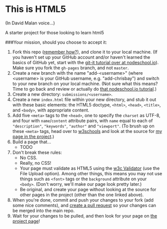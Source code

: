 # This is HTML5
(In David Malan voice...)

A starter project for those looking to learn html5

###Your mission, should you choose to accept it:

1. Fork this repo ([remember how?](https://help.github.com/articles/fork-a-repo/)), and clone it to your local machine. (If you haven't set up your GitHub account and/or haven't learned the basics of GitHub yet, start with the [git-it tutorial over at nodeschool.io](http://nodeschool.io)). Make sure you fork the `gh-pages` branch, and not `master`.
2. Create a new branch with the name "add-&lt;username&gt;" (where &lt;username&gt; is your GitHub username, e.g. "add-chrisbay") and switch to your new branch on your local machine. (Not sure what this means? Time to go back and review or actually do [that nodeschool.io tutorial](http://nodeschool.io).)
3. Create a new directory: `submissions/<username>`. 
4. Create a new `index.html` file within your new directory, and stub it out with these basic elements: the HTML5 doctype, `<html>`, `<head>`, `<title>`, and `<body>`, with appropriate content.
5. Add five `<meta>` tags to the `<head>`, one to specify the `charset` as UTF-8, and four with `name`/`content` attribute pairs, with `name` equal to each of `"description"`, `"keywords"`, `"author"` and `"viewport"`. (To brush up on these `<meta>` tags, head over to [w3schools](http://www.w3schools.com/tags/tag_meta.asp) and look at the source for [my page in the project](http://chrisbay.github.io/thisishtml5/submissions/chrisbay/).)
6. Build a page that...
	* TODO
7. Don't break these rules:
	* No CSS.
	* Really, no CSS!
	* Your page must validate as HTML5 using the [w3c Validator](http://validator.w3.org) (use the File Upload option). Among other things, this means you may not use things such as `<font>` tags or the `background` attribute on your `<body>`. (Don't worry, we'll make our page look pretty later.)
	* Be original, and create your page without looking at the source for other pages in the project (other than the one linked above).
8. When you're done, commit and push your changes to your fork (add some nice comments), and [create a pull request](https://help.github.com/articles/creating-a-pull-request/) so your changes can be merged into the main repo.
9. Wait for your changes to be pulled, and then look for your page on [the project page](http://chrisbay.github.io/thisishtml5/)!
